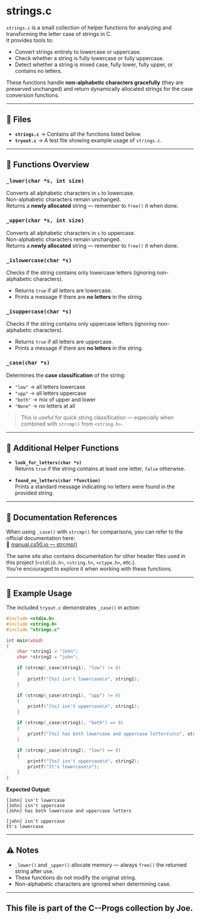 # strings.c

`strings.c` is a small collection of helper functions for analyzing and transforming the letter case of strings in C.  
It provides tools to:
- Convert strings entirely to lowercase or uppercase.
- Check whether a string is fully lowercase or fully uppercase.
- Detect whether a string is mixed case, fully lower, fully upper, or contains no letters.

These functions handle **non-alphabetic characters gracefully** (they are preserved unchanged) and return dynamically allocated strings for the case conversion functions.

---

## 📂 Files

- **`strings.c`** → Contains all the functions listed below.
- **`tryout.c`** → A test file showing example usage of `strings.c`.

---

## 📜 Functions Overview

### `_lower(char *s, int size)`
Converts all alphabetic characters in `s` to lowercase.  
Non-alphabetic characters remain unchanged.  
Returns a **newly allocated** string — remember to `free()` it when done.

### `_upper(char *s, int size)`
Converts all alphabetic characters in `s` to uppercase.  
Non-alphabetic characters remain unchanged.  
Returns a **newly allocated** string — remember to `free()` it when done.

### `_islowercase(char *s)`
Checks if the string contains only lowercase letters (ignoring non-alphabetic characters).  
- Returns `true` if all letters are lowercase.
- Prints a message if there are **no letters** in the string.

### `_isuppercase(char *s)`
Checks if the string contains only uppercase letters (ignoring non-alphabetic characters).  
- Returns `true` if all letters are uppercase.
- Prints a message if there are **no letters** in the string.

### `_case(char *s)`
Determines the **case classification** of the string:
- `"low"` → all letters lowercase
- `"upp"` → all letters uppercase
- `"both"` → mix of upper and lower
- `"None"` → no letters at all

> This is useful for quick string classification — especially when combined with `strcmp()` from `<string.h>`.

---

## 📌 Additional Helper Functions

- **`look_for_letters(char *s)`**  
  Returns `true` if the string contains at least one letter, `false` otherwise.

- **`found_no_letters(char *function)`**  
  Prints a standard message indicating no letters were found in the provided string.

---

## 📖 Documentation References

When using `_case()` with `strcmp()` for comparisons, you can refer to the official documentation here:  
🔗 [manual.cs50.io — strcmp()](https://manual.cs50.io/3/strcmp)

The same site also contains documentation for other header files used in this project (`<stdlib.h>`, `<string.h>`, `<ctype.h>`, etc.).  
You’re encouraged to explore it when working with these functions.

---

## 🚀 Example Usage

The included `tryout.c` demonstrates `_case()` in action:

```c
#include <stdio.h>
#include <string.h>
#include "strings.c"

int main(void)
{
    char *string1 = "John";
    char *string2 = "john";

    if (strcmp(_case(string1), "low") != 0)
    {
        printf("[%s] isn't lowercase\n", string1);
    }

    if (strcmp(_case(string1), "upp") != 0)
    {
        printf("[%s] isn't uppercase\n", string1);
    }

    if (strcmp(_case(string1), "both") == 0)
    {
        printf("[%s] has both lowercase and uppercase letters\n\n", string1);
    }

    if (strcmp(_case(string2), "low") == 0)
    {
        printf("[%s] isn't uppercase\n", string2);
        printf("It's lowercase\n");
    }
}
```

**Expected Output:**
```
[John] isn't lowercase
[John] isn't uppercase
[John] has both lowercase and uppercase letters

[john] isn't uppercase
It's lowercase
```

---

## ⚠️ Notes
- `_lower()` and `_upper()` allocate memory — always `free()` the returned string after use.
- These functions do not modify the original string.
- Non-alphabetic characters are ignored when determining case.

---

## This file is part of the **C--Progs** collection by Joe.
  

